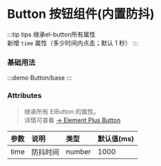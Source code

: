 # Button 按钮组件(内置防抖)

:::tip tips
继承el-button所有属性 <br/>新增 `time` 属性（多少时间内点击；默认 1 秒）
:::

### 基础用法

:::demo
Button/base
:::

### Attributes

> 继承所有 ElButton 的属性。<br/>
> 详情可查看 [-> Element Plus Button](https://element-plus.org/zh-CN/component/button.html#button-%E5%B1%9E%E6%80%A7)

| 参数 | 说明     | 类型   | 默认值(ms) |
| :--- | :------- | :----- | :--------- |
| time | 防抖时间 | number | 1000       |
